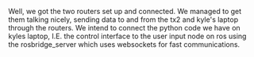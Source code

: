 Well, we got the two routers set up and connected. We managed to get them talking nicely, sending data to and from the tx2 and kyle's laptop through the routers.
We intend to connect the python code we have on kyles laptop, I.E. the control interface to the user input node on ros using the rosbridge_server which uses websockets for fast communications.
